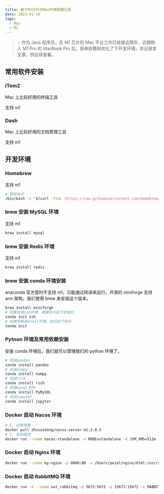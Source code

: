 ```yaml
---
title: 基于M1芯片的Mac环境搭建记录
date: 2022-01-16
tags:
  - Mac
  - M1
---
```


> 💡 作为 Java 程序员，在 M1 芯片的 Mac 平台工作已经接近两年，近期购入 M1 Pro 的 MacBook Pro 后，简单折腾和优化了下开发环境，并记录本文章，供后续查看。

## 常用软件安装

### iTem2

Mac 上比较好用的终端工具

支持 m1

### Dash

Mac 上比较好用的文档管理工具

支持 m1

## 开发环境

### Homebrew

支持 m1

  ```bash
  # 安装命令
  /bin/bash -c "$(curl -fsSL [https://raw.githubusercontent.com/Homebrew/install/HEAD/install.sh](https://raw.githubusercontent.com/Homebrew/install/HEAD/install.sh))"
```

### brew 安装 MySQL 环境

支持 m1

  ```bash
  brew install mysql
```

### brew 安装 Redis 环境

支持 m1

  ```bash
  brew install redis
```

### brew 安装 conda 环境安装

anaconda 官方暂时不支持 m1，只能通过转译来运行，开源的 miniforge 支持 arm 架构，我们使用 brew 来安装这个版本。

  ```bash
  brew install miniforge
  # 如果安装zsh环境，需要执行如下初始化
  conda init zsh
  # 如果中断是shell环境，执行如下命令
  conda init
```

### Pytnon 环境及常用依赖安装

安装 conda 环境后，我们就可以管理我们的 python 环境了。

  ```bash
  # 安装pandas
  conda install pandas
  # 安装numpy
  conda install numpy
  # 安装rich
  conda install rich
  # 安装mysql支持
  conda install PyMySQL
  # 安装jupyter
  conda install jupyter
```

### Docker 启动 Nacos 环境

  ```bash
  # 1. 拉取镜像
  docker pull zhusaidong/nacos-server-m1:2.0.3
  # 2. 启动服务
  docker run --name nacos-standalone -e MODE=standalone -e JVM_XMS=512m -e JVM_XMX=512m -e JVM_XMN=256m -p 8848:8848 -d zhusaidong/nacos-server-m1:2.0.3
```

### Docker 启动 Nginx 环境

  ```bash
  docker run --name my-nginx -p 8080:80 -v /Users/peiel/nginx/html:/usr/share/nginx/html -v /Users/peiel/nginx/conf/nginx.conf:/etc/nginx/nginx.conf -v /Users/peiel/nginx/conf.d/default.conf:/etc/nginx/conf.d/default.conf -v /Users/peiel/nginx/logs:/var/log/nginx -d nginx
```

### Docker 启动 RabbitMQ 环境

  ```bash
  docker run -d --name uat_rabbitmq -p 5672:5672 -p 15672:15672 -e RABBITMQ_DEFAULT_USER=guest -e RABBITMQ_DEFAULT_PASS=guest rabbitmq:3-management
```
